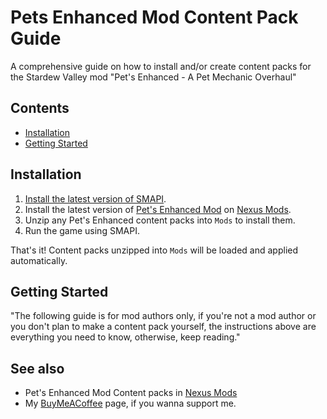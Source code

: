 # Pets Enhanced Mod Content Pack Guide
A comprehensive guide on how to install and/or create content packs for the Stardew Valley mod "Pet's Enhanced - A Pet Mechanic Overhaul"
## Contents
* [Installation](#installation)
* [Getting Started](#getting-started)
  
## Installation
1. [Install the latest version of SMAPI](https://smapi.io/).
2. Install the latest version of [Pet's Enhanced Mod](https://www.nexusmods.com/stardewvalley/mods/1915) on [Nexus Mods](https://www.nexusmods.com/stardewvalley).
3. Unzip any Pet's Enhanced content packs into `Mods` to install them.
4. Run the game using SMAPI.

That's it! Content packs unzipped into `Mods` will be loaded and applied automatically.

## Getting Started
"The following guide is for mod authors only, if you're not a mod author or you don't plan to make a content pack yourself, the instructions above are everything you need to know, otherwise, keep reading."


## See also
* Pet's Enhanced Mod Content packs in [Nexus Mods](https://www.nexusmods.com/stardewvalley/mods/categories/8/)
* My [BuyMeACoffee](https://buymeacoffee.com/sunkenlace) page, if you wanna support me.
